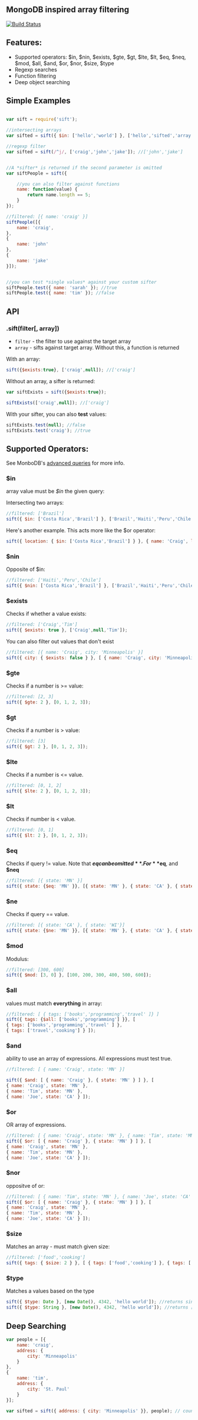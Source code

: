 ## MongoDB inspired array filtering

[![Build Status](https://secure.travis-ci.org/crcn/sift.js.png)](https://secure.travis-ci.org/crcn/sift.js)


## Features:

- Supported operators: $in, $nin, $exists, $gte, $gt, $lte, $lt, $eq, $neq, $mod, $all, $and, $or, $nor, $size, $type
- Regexp searches
- Function filtering
- Deep object searching

## Simple Examples

```javascript

var sift = require('sift');

//intersecting arrays
var sifted = sift({ $in: ['hello','world'] }, ['hello','sifted','array!']); //['hello']

//regexp filter
var sifted = sift(/^j/, ['craig','john','jake']); //['john','jake']


//A *sifter* is returned if the second parameter is omitted
var siftPeople = sift({

	//you can also filter against functions
	name: function(value) {
		return name.length == 5;
	}
});

//filtered: [{ name: 'craig' }]
siftPeople([{
	name: 'craig',
},
{
	name: 'john'
},
{
	name: 'jake'
}]);


//you can test *single values* against your custom sifter
siftPeople.test({ name: 'sarah' }); //true
siftPeople.test({ name: 'tim' }); //false

```

## API

### .sift(filter[, array])

- `filter` - the filter to use against the target array
- `array` - sifts against target array. Without this, a function is returned

With an array:

```javascript
sift({$exists:true}, ['craig',null]); //['craig']
```

Without an array, a sifter is returned:

```javascript
var siftExists = sift({$exists:true});

siftExists(['craig',null]); //['craig']
```

With your sifter, you can also **test** values:

```javascript
siftExists.test(null); //false
siftExists.test('craig'); //true
```


## Supported Operators:

See MonboDB's [advanced queries](http://www.mongodb.org/display/DOCS/Advanced+Queries) for more info.

### $in

array value must be *$in* the given query:

Intersecting two arrays:
 
```javascript
//filtered: ['Brazil']
sift({ $in: ['Costa Rica','Brazil'] }, ['Brazil','Haiti','Peru','Chile']); 
``` 

Here's another example. This acts more like the $or operator:

```javascript
sift({ location: { $in: ['Costa Rica','Brazil'] } }, { name: 'Craig', location: 'Brazil' });
```

### $nin

Opposite of $in:

```javascript
//filtered: ['Haiti','Peru','Chile']
sift({ $nin: ['Costa Rica','Brazil'] }, ['Brazil','Haiti','Peru','Chile']); 
``` 

### $exists

Checks if whether a value exists:

```javascript
//filtered: ['Craig','Tim']
sift({ $exists: true }, ['Craig',null,'Tim']); 
``` 

You can also filter out values that don't exist

```javascript
//filtered: [{ name: 'Craig', city: 'Minneapolis' }]
sift({ city: { $exists: false } }, [ { name: 'Craig', city: 'Minneapolis' }, { name: 'Tim' }]); 
```

### $gte

Checks if a number is >= value:

```javascript
//filtered: [2, 3]
sift({ $gte: 2 }, [0, 1, 2, 3]); 
```

### $gt

Checks if a number is > value:

```javascript
//filtered: [3]
sift({ $gt: 2 }, [0, 1, 2, 3]); 
```

### $lte

Checks if a number is <= value.

```javascript
//filtered: [0, 1, 2]
sift({ $lte: 2 }, [0, 1, 2, 3]); 
```

### $lt

Checks if number is < value.

```javascript
//filtered: [0, 1]
sift({ $lt: 2 }, [0, 1, 2, 3]); 
```

### $eq

Checks if query != value. Note that **$eq can be omitted**. For **$eq**, and **$neq**

```javascript
//filtered: [{ state: 'MN' }]
sift({ state: {$eq: 'MN' }}, [{ state: 'MN' }, { state: 'CA' }, { state: 'WI' }); 
```



### $ne

Checks if query == value.

```javascript
//filtered: [{ state: 'CA' }, { state: 'WI'}] 
sift({ state: {$ne: 'MN' }}, [{ state: 'MN' }, { state: 'CA' }, { state: 'WI' }); 
```

### $mod

Modulus:

```javascript
//filtered: [300, 600]
sift({ $mod: [3, 0] }, [100, 200, 300, 400, 500, 600]); 
```

### $all

values must match **everything** in array:

```javascript
//filtered: [ { tags: ['books','programming','travel' ]} ]
sift({ tags: {$all: ['books','programming'] }}, [
{ tags: ['books','programming','travel' ] }, 
{ tags: ['travel','cooking'] } ]); 
```

### $and

ability to use an array of expressions. All expressions must test true.

```javascript
//filtered: [ { name: 'Craig', state: 'MN' }]

sift({ $and: [ { name: 'Craig' }, { state: 'MN' } ] }, [ 
{ name: 'Craig', state: 'MN' }, 
{ name: 'Tim', state: 'MN' }, 
{ name: 'Joe', state: 'CA' } ]); 
```

### $or

OR array of expressions.

```javascript
//filtered: [ { name: 'Craig', state: 'MN' }, { name: 'Tim', state: 'MN' }]
sift({ $or: [ { name: 'Craig' }, { state: 'MN' } ] }, [ 
{ name: 'Craig', state: 'MN' }, 
{ name: 'Tim', state: 'MN' }, 
{ name: 'Joe', state: 'CA' } ]); 
```

### $nor

oppositve of or:

```javascript
//filtered: [ { name: 'Tim', state: 'MN' }, { name: 'Joe', state: 'CA' }]
sift({ $or: [ { name: 'Craig' }, { state: 'MN' } ] }, [ 
{ name: 'Craig', state: 'MN' }, 
{ name: 'Tim', state: 'MN' }, 
{ name: 'Joe', state: 'CA' } ]); 
```


### $size

Matches an array - must match given size:

```javascript
//filtered: ['food','cooking']
sift({ tags: { $size: 2 } }, [ { tags: ['food','cooking'] }, { tags: ['traveling'] }]); 
```

### $type

Matches a values based on the type

```javascript
sift({ $type: Date }, [new Date(), 4342, 'hello world']); //returns single date
sift({ $type: String }, [new Date(), 4342, 'hello world']); //returns ['hello world']
```


## Deep Searching


```javascript
var people = [{
	name: 'craig',
	address: {
		city: 'Minneapolis'
	}
},
{
	name: 'tim',
	address: {
		city: 'St. Paul'
	}
}];

var sifted = sift({ address: { city: 'Minneapolis' }}, people); // count = 1
```

